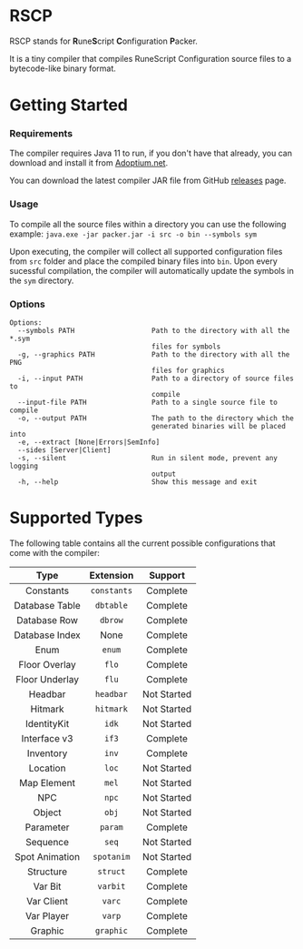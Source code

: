 # RSCP
RSCP stands for **R**une**S**cript **C**onfiguration **P**acker.

It is a tiny compiler that compiles RuneScript Configuration source files to a bytecode-like binary format.

# Getting Started
### Requirements
The compiler requires Java 11  to run, if you don't have that already, you can download and install it from [Adoptium.net](https://adoptium.net/temurin/releases?version=11).

You can download the latest compiler JAR file from GitHub [releases](https://github.com/waliedyassen/rscp/releases/latest)
 page.

### Usage
To compile all the source files within a directory you can use the following example: `java.exe -jar packer.jar -i src -o bin --symbols sym`

Upon executing, the compiler will collect all supported configuration files from `src` folder and place the compiled binary files into `bin`. Upon every sucessful compilation, the compiler will automatically update the symbols in the `sym` directory.

### Options
```
Options:
  --symbols PATH                   Path to the directory with all the *.sym
                                   files for symbols
  -g, --graphics PATH              Path to the directory with all the PNG
                                   files for graphics
  -i, --input PATH                 Path to a directory of source files to
                                   compile
  --input-file PATH                Path to a single source file to compile
  -o, --output PATH                The path to the directory which the
                                   generated binaries will be placed into
  -e, --extract [None|Errors|SemInfo]
  --sides [Server|Client]
  -s, --silent                     Run in silent mode, prevent any logging
                                   output
  -h, --help                       Show this message and exit
  ```
# Supported Types
The following table contains all the current possible configurations that come with the compiler:

| Type | Extension | Support |
| :--: | :--: | :--: |
| Constants | `constants` | Complete |
| Database Table | `dbtable` | Complete |
| Database Row | `dbrow` | Complete |
| Database Index | None | Complete |
| Enum | `enum` | Complete |
| Floor Overlay | `flo` | Complete |
| Floor Underlay | `flu` | Complete |
| Headbar | `headbar` | Not Started |
| Hitmark | `hitmark` | Not Started |
| IdentityKit | `idk` | Not Started |
| Interface v3 | `if3` | Complete |
| Inventory | `inv` | Complete |
| Location | `loc` | Not Started |
| Map Element | `mel` | Not Started |
| NPC | `npc` | Not Started |
| Object | `obj` | Not Started |
| Parameter | `param` | Complete |
| Sequence | `seq` | Not Started |
| Spot Animation | `spotanim` | Not Started |
| Structure | `struct` | Complete |
| Var Bit | `varbit` | Complete |
| Var Client | `varc` | Complete |
| Var Player | `varp` | Complete |
| Graphic | `graphic` | Complete |